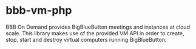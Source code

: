 # bbb-vm-php
BBB On Demand provides BigBlueButton meetings and instances at cloud scale.  This library makes use of the provided VM API in order to create, stop, start and destroy virtual computers running BigBlueButton. 
